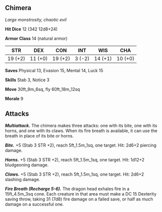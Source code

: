## Chimera

*Large monstrosity, chaotic evil*

**Hit Dice** 12 (342 12d8+24)

**Armor Class** 14 (natural armor)

| STR     | DEX     | CON     | INT     | WIS     | CHA     |
|---------|---------|---------|---------|---------|---------|
| 19 (+2) | 11 (+0) | 19 (+2) |  3 (-2) | 14 (+1) | 10 (+0) |

**Saves** Physical 13, Evasion 15, Mental 14, Luck 15

**Skills** Stab 3, Notice 3

**Move** 30ft_9m_6sq, fly 60ft_18m_12sq

**Morale** 9

## Attacks

***Multiattack.*** The chimera makes three attacks: one with its bite, one with its horns, and one with its claws. When its fire breath is available, it can use the breath in place of its bite or horns.

***Bite.*** +5 (Stab 3 STR +2), reach 5ft_1.5m_1sq, one target. Hit: 2d6+2 piercing damage.

***Horns.*** +5 (Stab 3 STR +2), reach 5ft_1.5m_1sq, one target. Hit: 1d12+2 bludgeoning damage.

***Claws.*** +5 (Stab 3 STR +2), reach 5ft_1.5m_1sq, one target. Hit: 2d6+2 slashing damage.

***Fire Breath (Recharge 5-6).*** The dragon head exhales fire in a 15ft_4.5m_3sq cone. Each creature in that area must make a DC 15 Dexterity saving throw, taking 31 (7d8) fire damage on a failed save, or half as much damage on a successful one.

